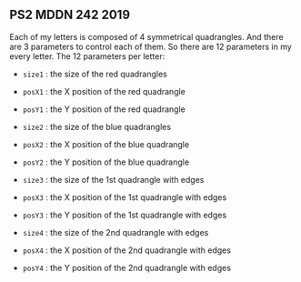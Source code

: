 ## PS2 MDDN 242 2019
Each of my letters is composed of 4 symmetrical quadrangles. And there are 3 parameters to control each of them. So there are 12 parameters in my every letter.
The 12 parameters per letter:

  * `size1` : the size of the red quadrangles
  * `posX1` : the X position of the red quadrangle
  * `posY1` : the Y position of the red quadrangle

  * `size2` : the size of the blue quadrangles
  * `posX2` : the X position of the blue quadrangle
  * `posY2` : the Y position of the blue quadrangle

  * `size3` : the size of the 1st quadrangle with edges
  * `posX3` : the X position of the 1st quadrangle with edges
  * `posY3` : the Y position of the 1st quadrangle with edges

  * `size4` : the size of the 2nd quadrangle with edges
  * `posX4` : the X position of the 2nd quadrangle with edges
  * `posY4` : the Y position of the 2nd quadrangle with edges
